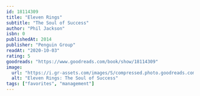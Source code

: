 ```yaml
---
id: 18114309
title: "Eleven Rings"
subtitle: "The Soul of Success"
author: "Phil Jackson"
isbn: 0
publishedAt: 2014
publisher: "Penguin Group"
readAt: "2020-10-03"
rating: 5
goodreads: "https://www.goodreads.com/book/show/18114309"
image:
  url: "https://i.gr-assets.com/images/S/compressed.photo.goodreads.com/books/1373142524l/18114309.jpg"
  alt: "Eleven Rings: The Soul of Success"
tags: ["favorites", "management"]
---
```


